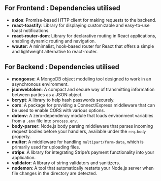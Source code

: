 ## For Frontend : Dependencies utilised

- **axios**: Promise-based HTTP client for making requests to the backend.
- **react-toastify**: Library for displaying customizable and easy-to-use toast notifications.
- **react-router-dom**: Library for declarative routing in React applications, enabling dynamic routing and navigation.
- **wouter**: A minimalist, hook-based router for React that offers a simple and lightweight alternative to react-router.

## For Backend : Dependencies utilised

- **mongoose**: A MongoDB object modeling tool designed to work in an asynchronous environment.
- **jsonwebtoken**: A compact and secure way of transmitting information between parties as a JSON object.
- **bcrypt**: A library to help hash passwords securely.
- **cors**: A package for providing a Connect/Express middleware that can be used to enable CORS with various options.
- **dotenv**: A zero-dependency module that loads environment variables from a `.env` file into `process.env`.
- **body-parser**: Node.js body parsing middleware that parses incoming request bodies before your handlers, available under the `req.body` property.
- **multer**: A middleware for handling `multipart/form-data`, which is primarily used for uploading files.
- **stripe**: A library for integrating Stripe’s payment functionality into your application.
- **validator**: A library of string validators and sanitizers.
- **nodemon**: A tool that automatically restarts your Node.js server when file changes in the directory are detected.



